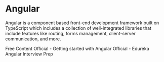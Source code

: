 <DedicatedRoadmap
  href='/angular'
  title='Angular Roadmap'
  description='Click to check the detailed Angular Roadmap.'
/>

# Angular

Angular is a component based front-end development framework built on TypeScript which includes a collection of well-integrated libraries that include features like routing, forms management, client-server communication, and more.

<ResourceGroupTitle>Free Content</ResourceGroupTitle>
<BadgeLink badgeText='Read' colorScheme="yellow" href='https://angular.io/start'>Official - Getting started with Angular</BadgeLink>
<BadgeLink badgeText='Read' colorScheme="yellow" href='[https://angular.io/start](https://www.edureka.co/blog/interview-questions/top-angularjs-interview-questions-2016/)'>Official - Edureka Angular Interview Prep</BadgeLink>
